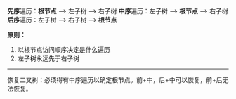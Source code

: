 **先序**遍历：**根节点** --> 左子树 --> 右子树
**中序**遍历：左子树 --> **根节点** --> 右子树
**后序**遍历：左子树 --> 右子树 --> **根节点**

**原则：**

1. 以根节点访问顺序决定是什么遍历      
2. 左子树永远先于右子树

------

恢复二叉树：必须得有中序遍历以确定根节点。前+中，后+中可以恢复，前+后无法恢复。